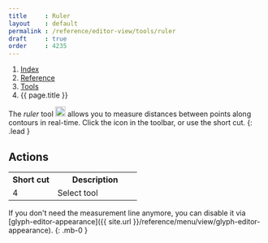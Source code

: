 ```yaml
---
title     : Ruler
layout    : default
permalink : /reference/editor-view/tools/ruler
draft     : true
order     : 4235
---
```


<nav aria-label="breadcrumb">
  <ol class="breadcrumb small">
    <li class="breadcrumb-item"><a href="{{ site.url }}">Index</a></li>
    <li class="breadcrumb-item"><a href="{{ site.url }}/reference">Reference</a></li>
    <li class="breadcrumb-item"><a href="../tools/">Tools</a></li>
    <li class="breadcrumb-item active" aria-current="page">{{ page.title }}</li>
  </ol>
</nav>

The *ruler* tool <img height="20" src="{{ site.url }}/images/icons/ruler.svg"> allows you to measure distances between points along contours in real-time.
Click the icon in the toolbar, or use the short cut.
{: .lead }


Actions
-------

<table class='table table-hover'>
<tr>
<th width='35%'>Short cut</th>
<th width='65%'>Description</th>
</tr>
<tr>
<td>4</td>
<td>Select tool</td>
</tr>
</table>

<div class="alert alert-warning" role="alert" markdown='1'>
<i class="bi bi-exclamation-circle me-1"></i> If you don't need the measurement line anymore, you can disable it via [glyph-editor-appearance]({{ site.url }}/reference/menu/view/glyph-editor-appearance).
{: .mb-0 }
</div>

